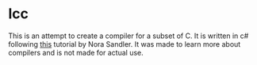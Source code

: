 # lcc
This is an attempt to create a compiler for a subset of C. It is written in c# following [this](https://norasandler.com/2017/11/29/Write-a-Compiler.html) tutorial by Nora Sandler. It was made to learn more about compilers and is not made for actual use.
